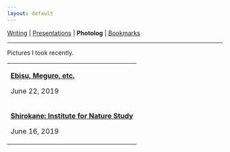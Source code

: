 ```yaml
---
layout: default
---
```

<a href="https://amitlan.github.io/">Writing</a> | <a href="https://amitlan.github.io/talks">Presentations</a> | <b>Photolog</b> | <a href="https://amitlan.github.io/bookmarks">Bookmarks</a>
<hr>
Pictures I took recently.

<table>
  <tr>
    <td><p><a href="ebisu-meguro.html"><b>Ebisu, Meguro, etc.</b></a></p><p>June 22, 2019</p></td>
  </tr>
  <tr>
    <td><p><a href="shirokane.html"><b>Shirokane: Institute for Nature Study</b></a></p><p>June 16, 2019</p></td>
  </tr>
</table>
